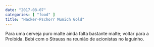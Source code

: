 ```yaml
---
date: "2017-08-07"
categories: [ "food" ]
title: "Hacker-Pschorr Munich Gold"
---
```

Para uma cerveja puro malte ainda falta bastante malte; voltar para a Proibida. Bebi com o Strauss na reunião de acionistas no laguinho.
